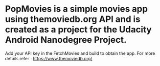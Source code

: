 # PopMovies is a simple movies app using themoviedb.org API and is created as a project for the Udacity Android Nanodegree Project.
Add your API key in the FetchMovies and build to obtain the app.
For more details refer : https://www.themoviedb.org/
